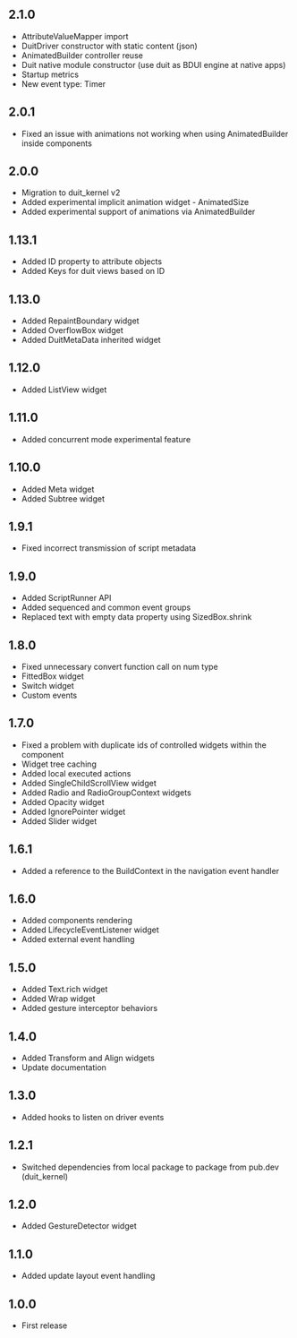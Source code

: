 ## 2.1.0

- AttributeValueMapper import
- DuitDriver constructor with static content (json)
- AnimatedBuilder controller reuse
- Duit native module constructor (use duit as BDUI engine at native apps)
- Startup metrics
- New event type: Timer

## 2.0.1

- Fixed an issue with animations not working when using AnimatedBuilder inside components

## 2.0.0

- Migration to duit_kernel v2
- Added experimental implicit animation widget - AnimatedSize
- Added experimental support of animations via AnimatedBuilder

## 1.13.1

- Added ID property to attribute objects
- Added Keys for duit views based on ID

## 1.13.0

- Added RepaintBoundary widget
- Added OverflowBox widget
- Added DuitMetaData inherited widget

## 1.12.0

- Added ListView widget

## 1.11.0

- Added concurrent mode experimental feature

## 1.10.0

- Added Meta widget
- Added Subtree widget

## 1.9.1

- Fixed incorrect transmission of script metadata

## 1.9.0

- Added ScriptRunner API
- Added sequenced and common event groups
- Replaced text with empty data property using SizedBox.shrink

## 1.8.0

- Fixed unnecessary convert function call on num type
- FittedBox widget
- Switch widget
- Custom events

## 1.7.0

- Fixed a problem with duplicate ids of controlled widgets within the component
- Widget tree caching
- Added local executed actions
- Added SingleChildScrollView widget
- Added Radio and RadioGroupContext widgets
- Added Opacity widget
- Added IgnorePointer widget
- Added Slider widget

## 1.6.1

- Added a reference to the BuildContext in the navigation event handler

## 1.6.0

- Added components rendering
- Added LifecycleEventListener widget
- Added external event handling

## 1.5.0

- Added Text.rich widget
- Added Wrap widget
- Added gesture interceptor behaviors

## 1.4.0

- Added Transform and Align widgets
- Update documentation

## 1.3.0

- Added hooks to listen on driver events

## 1.2.1

- Switched dependencies from local package to package from pub.dev (duit_kernel)

## 1.2.0

- Added GestureDetector widget

## 1.1.0

- Added update layout event handling

## 1.0.0

- First release